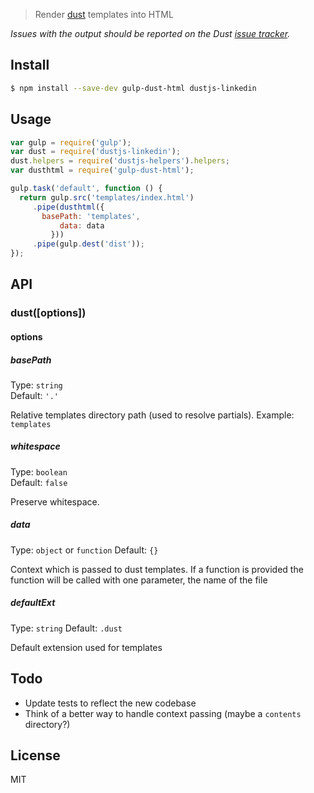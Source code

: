 
> Render [dust](https://github.com/linkedin/dustjs) templates into HTML

*Issues with the output should be reported on the Dust [issue tracker](https://github.com/linkedin/dustjs/issues).*

## Install

```sh
$ npm install --save-dev gulp-dust-html dustjs-linkedin
```


## Usage

```js
var gulp = require('gulp');
var dust = require('dustjs-linkedin');
dust.helpers = require('dustjs-helpers').helpers;
var dusthtml = require('gulp-dust-html');

gulp.task('default', function () {
  return gulp.src('templates/index.html')
	 .pipe(dusthtml({
	   basePath: 'templates',
           data: data
         }))
	 .pipe(gulp.dest('dist'));
});
```


## API

### dust([options])

#### options

##### basePath

Type: `string`  
Default: `'.'`

Relative templates directory path (used to resolve partials). 
Example: `templates`


##### whitespace

Type: `boolean`  
Default: `false`

Preserve whitespace.

##### data

Type: `object` or `function`
Default: `{}`

Context which is passed to dust templates. If a function is provided the function will be called with one parameter, the name of the file

##### defaultExt

Type: `string`
Default: `.dust`

Default extension used for templates

## Todo

 - Update tests to reflect the new codebase
 - Think of a better way to handle context passing (maybe a `contents` directory?)


## License

MIT
